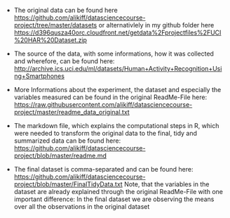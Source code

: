 * The original data can be found here
https://github.com/alikiff/datasciencecourse-project/tree/master/datasets
or alternativlely in my github folder here
https://d396qusza40orc.cloudfront.net/getdata%2Fprojectfiles%2FUCI%20HAR%20Dataset.zip

* The source of the data, with some informations, how it was collected and wherefore, can be found here:
http://archive.ics.uci.edu/ml/datasets/Human+Activity+Recognition+Using+Smartphones

* More Informations about the experiment, the dataset and especially the variables measured can be found in the
original ReadMe-File here:
https://raw.githubusercontent.com/alikiff/datasciencecourse-project/master/readme_data_original.txt 


* The markdown file, which explains the computational steps in R, which were needed to transform the original data
  to the final, tidy and summarized data can be found here:
 https://github.com/alikiff/datasciencecourse-project/blob/master/readme.md

* The final dataset is comma-separated and can be found here:
 https://github.com/alikiff/datasciencecourse-project/blob/master/FinalTidyData.txt
 Note, that the variables in the dataset are already explained through the original ReadMe-File with one important    difference: In the final dataset we are observing the means over all the observations in the original dataset
